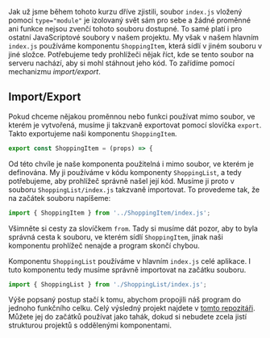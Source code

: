Jak už jsme během tohoto kurzu dříve zjistili, soubor `index.js` vložený pomocí `type="module"` je izolovaný svět sám pro sebe a žádné proměnné ani funkce nejsou zvenčí tohoto souboru dostupné. To samé platí i pro ostatní JavaScriptové soubory v našem projektu. My však v našem hlavním `index.js` používáme komponentu `ShoppingItem`, která sídlí v jiném souboru v jiné složce. Potřebujeme tedy prohlížeči nějak říct, kde se tento soubor na serveru nachází, aby si mohl stáhnout jeho kód. To zařídíme pomocí mechanizmu _import/export_.

## Import/Export

Pokud chceme nějakou proměnnou nebo funkci používat mimo soubor, ve kterém je vytvořená, musíme ji takzvaně exportovat pomocí slovíčka `export`. Takto exportujeme naši komponentu `ShoppingItem`.

```js
export const ShoppingItem = (props) => {
```

Od této chvíle je naše komponenta použitelná i mimo soubor, ve kterém je definována. My ji používáme v kódu komponenty `ShoppingList`, a tedy potřebujeme, aby prohlížeč správně našel její kód. Musíme ji proto v souboru `ShoppingList/index.js` takzvaně importovat. To provedeme tak, že na začátek souboru napíšeme:

```js
import { ShoppingItem } from '../ShoppingItem/index.js';
```

Všimněte si cesty za slovíčkem `from`. Tady si musíme dát pozor, aby to byla správná cesta k souboru, ve kterém sídlí `ShoppingItem`, jinak naši komponentu prohlížeč nenajde a program skončí chybou.

Komponentu `ShoppingList` používáme v hlavním `index.js` celé aplikace. I tuto komponentu tedy musíme správně importovat na začátku souboru.

```js
import { ShoppingList } from './ShoppingList/index.js';
```

Výše popsaný postup stačí k tomu, abychom propojili náš program do jednoho funkčního celku. Celý výsledný projekt najdete v [tomto repozitáři](https://github.com/Czechitas-podklady-WEB/prvni-komponenta). Můžete jej do začátků používat jako tahák, dokud si nebudete zcela jistí strukturou projektů s oddělenými komponentami.
